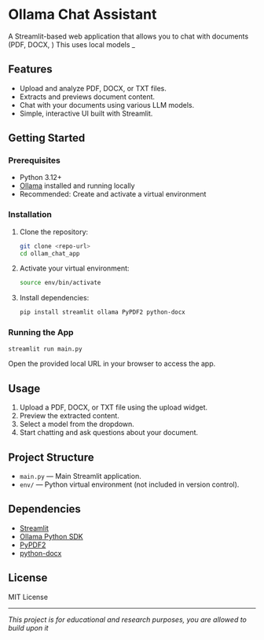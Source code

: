 # Ollama Chat Assistant

A Streamlit-based web application that allows you to chat with documents (PDF, DOCX, )
This uses local models
_

## Features

- Upload and analyze PDF, DOCX, or TXT files.
- Extracts and previews document content.
- Chat with your documents using various LLM models.
- Simple, interactive UI built with Streamlit.

## Getting Started

### Prerequisites

- Python 3.12+
- [Ollama](https://ollama.com/) installed and running locally
- Recommended: Create and activate a virtual environment

### Installation

1. Clone the repository:
    ```sh
    git clone <repo-url>
    cd ollam_chat_app
    ```

2. Activate your virtual environment:
    ```sh
    source env/bin/activate
    ```

3. Install dependencies:
    ```sh
    pip install streamlit ollama PyPDF2 python-docx
    ```

### Running the App

```sh
streamlit run main.py
```

Open the provided local URL in your browser to access the app.

## Usage

1. Upload a PDF, DOCX, or TXT file using the upload widget.
2. Preview the extracted content.
3. Select a model from the dropdown.
4. Start chatting and ask questions about your document.

## Project Structure

- `main.py` — Main Streamlit application.
- `env/` — Python virtual environment (not included in version control).

## Dependencies

- [Streamlit](https://streamlit.io/)
- [Ollama Python SDK](https://github.com/jmorganca/ollama)
- [PyPDF2](https://pypi.org/project/PyPDF2/)
- [python-docx](https://python-docx.readthedocs.io/)

## License

MIT License

---

*This project is for educational and research purposes, you are allowed to build upon it*